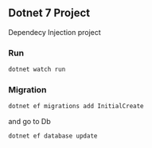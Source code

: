## Dotnet 7 Project
Dependecy Injection project

### Run
```sh
dotnet watch run
```

### Migration
```sh
dotnet ef migrations add InitialCreate
```
and go to Db
```sh
dotnet ef database update 
```
